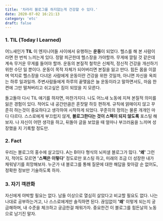 ```yaml
---
title: '차라리 블로그를 하지않는게 건강할 수 있다.'
date: 2020-07-02 16:21:13
category: 'etc'
draft: false
---
```


### 1. TIL (Today I Learned)
어느새인가 **TIL** 이 엔지니어들 사이에서 유행하는 **운동**이 되었다. 헬스를 해 본 사람이라면 한 번씩 느끼는게 있다. 정말 피곤한데 헬스장을 가야할까. 무게에 깔릴 것 같은데 계속 무거운 무게를 들어야 할까. 운동의 본질적 철학은 신체적, 정신적 건강을 개선하기 위한 수단 일 뿐이다. 운동이 목적 자체가 되어버리면 본질을 잃고 만다. 힘든 몸을 이끌며 억지로 헬스장을 다녀온 사람에게 운동이란 건강을 위한 것일까, 아니면 자신을 옥죄는 하루 일과일까. 주변사람들에게 하루의 끝맺음은 늘 운동이라고 말하면서도, 마음 한켠에 그만 떨쳐버리고 쉬고싶은 짐이 되었을 지 모른다.

돌고돌아 다시 TIL 얘기를 하자면, 마찬가지다. 나도 어느새 노동에 지쳐 본질적 의미를 잃은 경험이 있다. 적어도 내 공간만큼은 혼잣말 하듯 편하게. 규칙에 얽매이지 않고 꾸준히 하는것이 중요하다고 생각하여 시작하게 되었다. 꾸준히의 정의는 물론 개개인 마다 다르다. 스스로에게 부끄럽지 않게, **블로그한다는 것이 스펙이 되지 않도록** 포스팅 해보자. 나 자신이 어떤 생각을 하고, 뒤돌아 글을 보았을 때 얼마나 부끄러움을 느끼며 성장했을 지 기록할 정도만.

### 2. Fact
우리는 블로그의 홍수에 살고있다. A는 B이다 형식의 뇌피셜 블로그가 많다. **'왜'** 그런지, 적어도 모르면 **'스펙은 이렇다'** 정도로만 포스팅 하고, 미래의 조금 더 성장한 내가 채워넣기를 희망해보자. 누군가 내 블로그를 통해 질문에 대한 해답을 찾아갈 순 없어도, 정확한 정보만 기술하도록 하자.


### 3. 자기 객관화
자신에게 야박할 필요는 없다. 남들 이상으로 열심히 살았다고 비교할 필요도 없다. 나는 나대로 공부하는거고, 나 스스로에게만 솔직하면 된다. 끊임없이 **'왜'** 이렇게 되는지 궁금해하며, 내 수준을 체크하고 궁금한걸 채워가자. 중요한건 이 블로그를 힘든날의 노동으로 남기진 말자.
